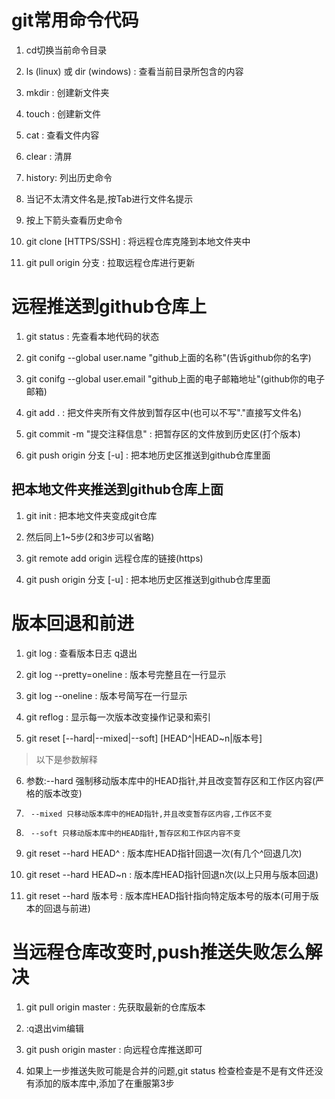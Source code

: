 # git常用命令代码

1. cd切换当前命令目录

2. ls (linux) 或 dir (windows) : 查看当前目录所包含的内容

3. mkdir : 创建新文件夹

4. touch : 创建新文件

5. cat : 查看文件内容

6. clear : 清屏

7. history: 列出历史命令

8. 当记不太清文件名是,按Tab进行文件名提示

9. 按上下箭头查看历史命令

10. git clone [HTTPS/SSH] : 将远程仓库克隆到本地文件夹中

11. git pull origin 分支 : 拉取远程仓库进行更新

# 远程推送到github仓库上

1. git status : 先查看本地代码的状态

2. git conifg --global user.name "github上面的名称"(告诉github你的名字)

3. git conifg --global user.email "github上面的电子邮箱地址"(github你的电子邮箱)

4. git add . : 把文件夹所有文件放到暂存区中(也可以不写"."直接写文件名)

5. git commit -m "提交注释信息" : 把暂存区的文件放到历史区(打个版本)

6. git push origin 分支 [-u] : 把本地历史区推送到github仓库里面

## 把本地文件夹推送到github仓库上面

1. git init : 把本地文件夹变成git仓库

2. 然后同上1~5步(2和3步可以省略)

3. git remote add origin 远程仓库的链接(https)

4. git push origin 分支 [-u] : 把本地历史区推送到github仓库里面

# 版本回退和前进

1. git log : 查看版本日志 q退出

2. git log --pretty=oneline : 版本号完整且在一行显示

3. git log --oneline : 版本号简写在一行显示

4. git reflog : 显示每一次版本改变操作记录和索引

5. git reset [--hard|--mixed|--soft] [HEAD^|HEAD~n|版本号]

>以下是参数解释

6. 参数:--hard 强制移动版本库中的HEAD指针,并且改变暂存区和工作区内容(严格的版本改变)

7. 	    --mixed 只移动版本库中的HEAD指针,并且改变暂存区内容,工作区不变
 	    
9. 	    --soft 只移动版本库中的HEAD指针,暂存区和工作区内容不变

10. git reset --hard HEAD^ : 版本库HEAD指针回退一次(有几个^回退几次)

11. git reset --hard HEAD~n : 版本库HEAD指针回退n次(以上只用与版本回退)

12. git reset --hard 版本号 : 版本库HEAD指针指向特定版本号的版本(可用于版本的回退与前进)

# 当远程仓库改变时,push推送失败怎么解决

1. git pull origin master : 先获取最新的仓库版本

2. :q退出vim编辑

3. git push origin master : 向远程仓库推送即可

4. 如果上一步推送失败可能是合并的问题,git status 检查检查是不是有文件还没有添加的版本库中,添加了在重服第3步